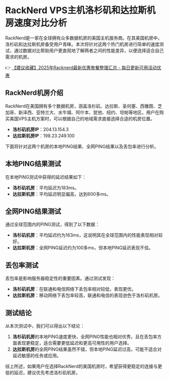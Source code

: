 # RackNerd VPS主机洛杉矶和达拉斯机房速度对比分析

RackNerd是一家在全球拥有众多数据机房的美国主机服务商。在其美国机房中，洛杉矶和达拉斯机房备受用户青睐。本次将针对这两个热门机房进行简单的速度测试，通过数据对比帮助用户更直观地了解两者之间的性能差异，以便选择适合自己需求的机房。

👉 [【建议收藏】2025年Racknerd最新优惠套餐整理汇总 - 每日更新可用活动优惠](https://bit.ly/Rack_Nerd)

## RackNerd机房介绍

RackNerd在美国拥有多个数据机房，涵盖洛杉矶、达拉斯、圣何塞、西雅图、芝加哥、新泽西、亚特兰大、水牛城、阿什本、犹他、纽约、坦帕等地区。用户在购买美国VPS主机方案时，可以根据自己的地域需求直接选择合适的机房位置。

- **洛杉矶机房IP**：204.13.154.3  
- **达拉斯机房IP**：198.23.249.100  

下面将针对这两个机房的本地PING结果、全网PING结果以及丢包率进行分析。

## 本地PING结果测试

在本地PING测试中获得的延迟结果如下：

- **洛杉矶机房**：平均延迟为183ms。
- **达拉斯机房**：平均延迟明显偏高，达到600多ms。

## 全网PING结果测试

通过全球范围内的PING测试，得到了以下数据：

- **洛杉矶机房**：平均延迟约为163ms，这说明其在全球范围内的性能表现相对较好。
- **达拉斯机房**：全网PING延迟约为100多ms，但本地PING延迟表现不佳。

## 丢包率测试

丢包率是影响服务器稳定性的重要因素。通过测试发现：

- **洛杉矶机房**：在联通和电信网络下丢包率相对较低，表现更优。
- **达拉斯机房**：移动网络下丢包率较高，联通和电信的表现逊色于洛杉矶机房。

## 测试结论

从本次测试中，我们可以得出以下结论：

1. **洛杉矶机房**的本地PING速度更快，全网PING性能也相对优秀，且在丢包率方面表现更稳定，适合需要更低延迟和更高可用性的用户选择。
2. **达拉斯机房**的全网PING结果虽然不错，但本地PING延迟过高，可能不适合对延迟敏感的任务或应用。

综上所述，如果用户在选择RackNerd的美国机房时，希望获得更稳定的连接与更低的延迟，建议优先考虑洛杉矶机房。